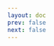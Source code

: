 ```yaml
---
layout: doc
prev: false
next: false
---
```


<CustomItemBox :item="{
  name: '灵芝',
  icon: '/wiki/item/mushroom.png',
  type: '食物',
  description: '',
  params: {
    stack: 10,
    durability: -1 
  },
  obtain: {
    found: [],
    npc: [],
    shop: [],
    gardening: []
  }
}" />
